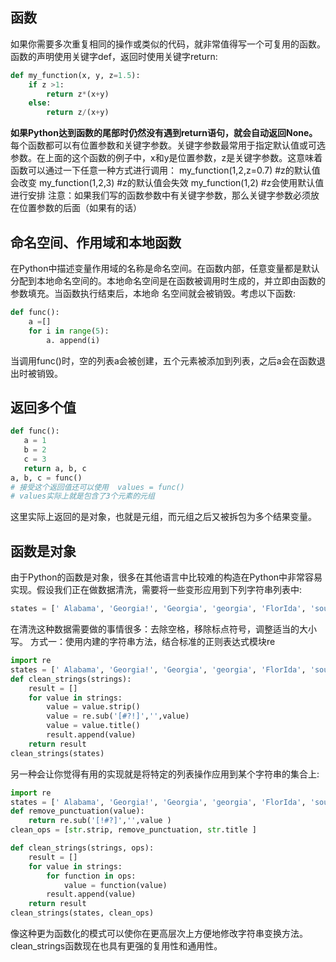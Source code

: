## 函数
如果你需要多次重复相同的操作或类似的代码，就非常值得写一个可复用的函数。
函数的声明使用关键字def，返回时使用关键字return:
```python
def my_function(x, y, z=1.5):
    if z >1:
        return z*(x+y)
    else:
        return z/(x+y)
```
**如果Python达到函数的尾部时仍然没有遇到return语句，就会自动返回None。**
每个函数都可以有位置参数和关键字参数。关键字参数最常用于指定默认值或可选参数。在上面的这个函数的例子中，x和y是位置参数，z是关键字参数。这意味着函数可以通过一下任意一种方式进行调用：
my_function(1,2,z=0.7)  #z的默认值会改变
my_function(1,2,3)  #z的默认值会失效
my_function(1,2)    #z会使用默认值进行安排
注意：如果我们写的函数参数中有关键字参数，那么关键字参数必须放在位置参数的后面（如果有的话）
## 命名空间、作用域和本地函数
在Python中描述变量作用域的名称是命名空间。在函数内部，任意变量都是默认分配到本地命名空间的。本地命名空间是在函数被调用时生成的，并立即由函数的参数填充。当函数执行结束后，本地命
名空间就会被销毁。考虑以下函数:
```python
def func():
    a =[]
    for i in range(5):
        a. append(i)
```
当调用func()时，空的列表a会被创建，五个元素被添加到列表，之后a会在函数退出时被销毁。
## 返回多个值
```python
def func():
   a = 1
   b = 2
   c = 3
   return a, b, c
a, b, c = func()
# 接受这个返回值还可以使用  values = func()
# values实际上就是包含了3个元素的元组
```
这里实际上返回的是对象，也就是元组，而元组之后又被拆包为多个结果变量。
## 函数是对象
由于Python的函数是对象，很多在其他语言中比较难的构造在Python中非常容易实现。假设我们正在做数据清洗，需要将一些变形应用到下列字符串列表中:
```python
states = [' Alabama', 'Georgia!', 'Georgia', 'georgia', 'FlorIda', 'south carolina##',  'West virginia?' ]
```
在清洗这种数据需要做的事情很多：去除空格，移除标点符号，调整适当的大小写。
方式一：使用内建的字符串方法，结合标准的正则表达式模块re
```python
import re
states = [' Alabama', 'Georgia!', 'Georgia', 'georgia', 'FlorIda', 'south carolina##',  'West virginia?' ]
def clean_strings(strings):
    result = []
    for value in strings:
        value = value.strip()
        value = re.sub('[#?!]','',value)
        value = value.title()
        result.append(value)
    return result
clean_strings(states)
```
另一种会让你觉得有用的实现就是将特定的列表操作应用到某个字符串的集合上:
```python
import re
states = [' Alabama', 'Georgia!', 'Georgia', 'georgia', 'FlorIda', 'south carolina##',  'West virginia?' ]
def remove_punctuation(value):
    return re.sub('[!#?]','',value )
clean_ops = [str.strip, remove_punctuation, str.title ]

def clean_strings(strings, ops):
    result = []
    for value in strings:
        for function in ops:
            value = function(value)
        result.append(value)
    return result
clean_strings(states, clean_ops)
```
像这种更为函数化的模式可以使你在更高层次上方便地修改字符串变换方法。clean_strings函数现在也具有更强的复用性和通用性。

